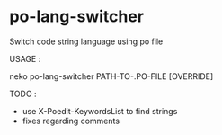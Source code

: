 # po-lang-switcher
Switch code string language using po file

USAGE :

neko po-lang-switcher PATH-TO-.PO-FILE [OVERRIDE]


TODO : 
 - use X-Poedit-KeywordsList to find strings
 - fixes regarding comments


